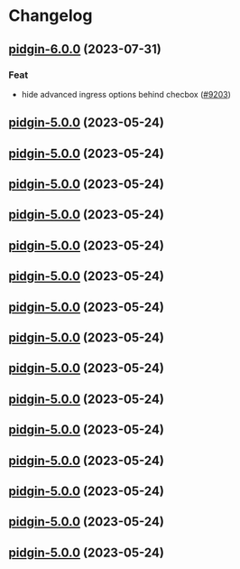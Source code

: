 # Changelog




## [pidgin-6.0.0](https://github.com/truecharts/charts/compare/pidgin-5.0.0...pidgin-6.0.0) (2023-07-31)

### Feat

- hide advanced ingress options behind checbox ([#9203](https://github.com/truecharts/charts/issues/9203))
  
  


## [pidgin-5.0.0](https://github.com/truecharts/charts/compare/pidgin-4.0.11...pidgin-5.0.0) (2023-05-24)




## [pidgin-5.0.0](https://github.com/truecharts/charts/compare/pidgin-4.0.11...pidgin-5.0.0) (2023-05-24)




## [pidgin-5.0.0](https://github.com/truecharts/charts/compare/pidgin-4.0.11...pidgin-5.0.0) (2023-05-24)




## [pidgin-5.0.0](https://github.com/truecharts/charts/compare/pidgin-4.0.11...pidgin-5.0.0) (2023-05-24)




## [pidgin-5.0.0](https://github.com/truecharts/charts/compare/pidgin-4.0.11...pidgin-5.0.0) (2023-05-24)




## [pidgin-5.0.0](https://github.com/truecharts/charts/compare/pidgin-4.0.11...pidgin-5.0.0) (2023-05-24)




## [pidgin-5.0.0](https://github.com/truecharts/charts/compare/pidgin-4.0.11...pidgin-5.0.0) (2023-05-24)




## [pidgin-5.0.0](https://github.com/truecharts/charts/compare/pidgin-4.0.11...pidgin-5.0.0) (2023-05-24)




## [pidgin-5.0.0](https://github.com/truecharts/charts/compare/pidgin-4.0.11...pidgin-5.0.0) (2023-05-24)




## [pidgin-5.0.0](https://github.com/truecharts/charts/compare/pidgin-4.0.11...pidgin-5.0.0) (2023-05-24)




## [pidgin-5.0.0](https://github.com/truecharts/charts/compare/pidgin-4.0.11...pidgin-5.0.0) (2023-05-24)




## [pidgin-5.0.0](https://github.com/truecharts/charts/compare/pidgin-4.0.11...pidgin-5.0.0) (2023-05-24)




## [pidgin-5.0.0](https://github.com/truecharts/charts/compare/pidgin-4.0.11...pidgin-5.0.0) (2023-05-24)




## [pidgin-5.0.0](https://github.com/truecharts/charts/compare/pidgin-4.0.11...pidgin-5.0.0) (2023-05-24)




## [pidgin-5.0.0](https://github.com/truecharts/charts/compare/pidgin-4.0.11...pidgin-5.0.0) (2023-05-24)

